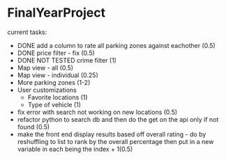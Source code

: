 # FinalYearProject
current tasks:
  - DONE add a column to rate all parking zones against eachother (0.5)
  - DONE price filter - fix (0.5)
  - DONE NOT TESTED crime filter (1)
  - Map view - all (0.5) 
  - Map view - individual (0.25)
  - More parking zones (1-2)
  - User customizations
    - Favorite locations (1)
    - Type of vehicle (1)
  - fix error with search not working on new locations (0.5)
  - refactor python to search db and then do the get on the api only if not found (0.5)
  - make the front end display results based off overall rating - do by reshuffling to list to rank by the overall percentage then put in a new variable in each being the index + 1(0.5)
   

